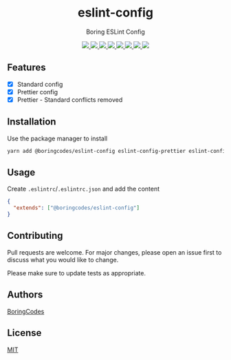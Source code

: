 <div align="center">
  <h1>eslint-config</h1>
  <p>Boring ESLint Config</p>

  <div>
    <a href="https://github.com/boringcodes/eslint-config/commits" aria-label="Commitizen Friendly">
      <img src="https://img.shields.io/badge/commitizen-friendly-brightgreen.svg?style=flat-square">
    </a>
    <a href="https://github.com/boringcodes/eslint-config" aria-label="Prettier Code Style">
      <img src="https://img.shields.io/badge/code_style-prettier-brightgreen?style=flat-square">
    </a>
    <a href="https://github.com/boringcodes/eslint-config/actions" aria-label="GitHub Workflow Status">
      <img src="https://img.shields.io/github/workflow/status/boringcodes/eslint-config/publish-npm?style=flat-square">
    </a>
    <a href="https://david-dm.org/boringcodes/eslint-config" aria-label="Dependencies Status">
      <img src="https://img.shields.io/david/boringcodes/eslint-config?style=flat-square">
    </a>
    <a href="https://www.npmjs.com/package/@boringcodes/eslint-config" aria-label="NPM Version">
      <img src="https://img.shields.io/npm/v/@boringcodes/eslint-config?color=brightgreen&style=flat-square">
    </a>
    <a href="https://www.npmjs.com/package/@boringcodes/eslint-config" aria-label="NPM Downloads">
      <img src="https://img.shields.io/npm/dm/@boringcodes/eslint-config?style=flat-square">
    </a>
    <a href="https://github.com/boringcodes/eslint-config/blob/master/LICENSE" aria-label="MIT License">
      <img src="https://img.shields.io/github/license/boringcodes/eslint-config?color=brightgreen&style=flat-square">
    </a>
    <a href="https://github.com/boringcodes" aria-label="BoringCodes Verified">
      <img src="https://img.shields.io/badge/boringcodes-verified-brightgreen?style=flat-square">
    </a>
  </div>
</div>

## Features

- [x] Standard config
- [x] Prettier config
- [x] Prettier - Standard conflicts removed

## Installation

Use the package manager to install

```bash
yarn add @boringcodes/eslint-config eslint-config-prettier eslint-config-standard eslint-plugin-import eslint-plugin-node eslint-plugin-promise eslint-plugin-standard eslint --dev
```

## Usage

Create `.eslintrc`/`.eslintrc.json` and add the content

```json
{
  "extends": ["@boringcodes/eslint-config"]
}
```

## Contributing

Pull requests are welcome. For major changes, please open an issue first to discuss what you would like to change.

Please make sure to update tests as appropriate.

## Authors

[BoringCodes](https://github.com/boringcodes)

## License

[MIT](https://github.com/boringcodes/eslint-config/blob/master/LICENSE)
